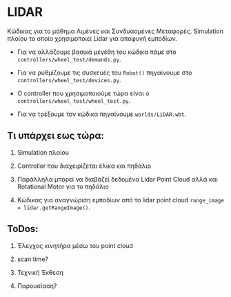 # LIDAR

Κώδικας για το μάθημα Λιμένες και Συνδυασμένες Μεταφορές. Simulation πλοίου το οποίο χρησιμοποιεί Lidar για αποφυγή εμποδίων.

 * Για να αλλάζουμε βασικά μεγέθη του κώδικα πάμε στο ```controllers/wheel_test/demands.py```.

 * Για να ρυθμίζουμε τις συσκευές του ```Robot()``` πηγαίνουμε στο ```controllers/wheel_test/devices.py```.

 * Ο controller που χρησιμοποιούμε τώρα είναι ο ```controllers/wheel_test/wheel_test.py```.

 * Για να τρέξουμε τον κώδικα πηγαίνουμε ```worlds/LiDAR.wbt```.


## Τι υπάρχει εως τώρα:
 
 1. Simulation πλοίου

 2. Controller που διαχειρίζεται έλικα και πηδάλιο
 
 3. Παράλληλα μπορεί να διαβάζεί δεδομένα Lidar Point Cloud αλλά και Rotational Motor για το πηδάλιο

 4. Κώδικας για αναγνώριση εμποδίων από το lidar point cloud ```range_image = lidar.getRangeImage()```.


## ToDos: 

 1. Έλεγχος κινητήρα μέσω του point cloud

 2. scan time?

 3. Τεχνική Έκθεση

 4. Παρουσίαση?